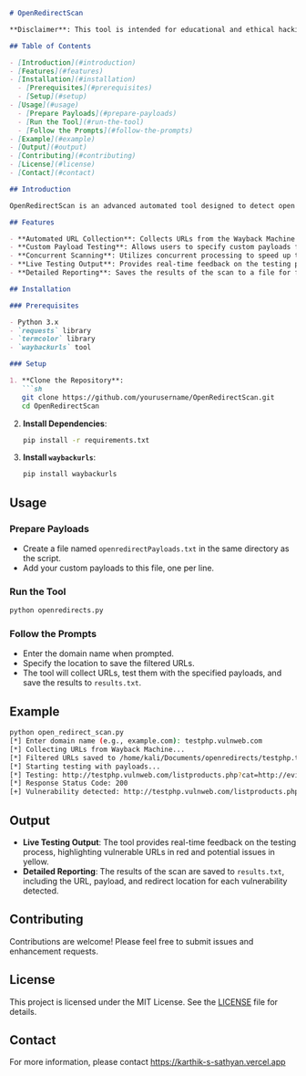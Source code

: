 ```markdown
# OpenRedirectScan

**Disclaimer**: This tool is intended for educational and ethical hacking purposes only. Always obtain proper authorization before testing any website or application.

## Table of Contents

- [Introduction](#introduction)
- [Features](#features)
- [Installation](#installation)
  - [Prerequisites](#prerequisites)
  - [Setup](#setup)
- [Usage](#usage)
  - [Prepare Payloads](#prepare-payloads)
  - [Run the Tool](#run-the-tool)
  - [Follow the Prompts](#follow-the-prompts)
- [Example](#example)
- [Output](#output)
- [Contributing](#contributing)
- [License](#license)
- [Contact](#contact)

## Introduction

OpenRedirectScan is an advanced automated tool designed to detect open redirect vulnerabilities in web applications. It leverages the Wayback Machine to collect URLs and performs comprehensive testing using custom payloads to identify potential security risks.

## Features

- **Automated URL Collection**: Collects URLs from the Wayback Machine and filters them for relevant parameters.
- **Custom Payload Testing**: Allows users to specify custom payloads for testing open redirect vulnerabilities.
- **Concurrent Scanning**: Utilizes concurrent processing to speed up the scanning process.
- **Live Testing Output**: Provides real-time feedback on the testing process, highlighting vulnerable URLs and potential issues.
- **Detailed Reporting**: Saves the results of the scan to a file for further analysis.

## Installation

### Prerequisites

- Python 3.x
- `requests` library
- `termcolor` library
- `waybackurls` tool

### Setup

1. **Clone the Repository**:
   ```sh
   git clone https://github.com/yourusername/OpenRedirectScan.git
   cd OpenRedirectScan
   ```

2. **Install Dependencies**:
   ```sh
   pip install -r requirements.txt
   ```

3. **Install `waybackurls`**:
   ```sh
   pip install waybackurls
   ```

## Usage

### Prepare Payloads

- Create a file named `openredirectPayloads.txt` in the same directory as the script.
- Add your custom payloads to this file, one per line.

### Run the Tool

```sh
python openredirects.py
```

### Follow the Prompts

- Enter the domain name when prompted.
- Specify the location to save the filtered URLs.
- The tool will collect URLs, test them with the specified payloads, and save the results to `results.txt`.

## Example

```sh
python open_redirect_scan.py
[*] Enter domain name (e.g., example.com): testphp.vulnweb.com
[*] Collecting URLs from Wayback Machine...
[*] Filtered URLs saved to /home/kali/Documents/openredirects/testphp.txt
[*] Starting testing with payloads...
[*] Testing: http://testphp.vulnweb.com/listproducts.php?cat=http://evil.com
[*] Response Status Code: 200
[+] Vulnerability detected: http://testphp.vulnweb.com/listproducts.php?cat=http://evil.com -> http://evil.com
```

## Output

- **Live Testing Output**: The tool provides real-time feedback on the testing process, highlighting vulnerable URLs in red and potential issues in yellow.
- **Detailed Reporting**: The results of the scan are saved to `results.txt`, including the URL, payload, and redirect location for each vulnerability detected.

## Contributing

Contributions are welcome! Please feel free to submit issues and enhancement requests.

## License

This project is licensed under the MIT License. See the [LICENSE](LICENSE) file for details.

## Contact

For more information, please contact https://karthik-s-sathyan.vercel.app
